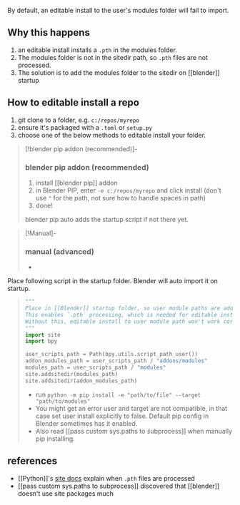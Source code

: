 By default, an editable install to the user's modules folder will fail to import.

## Why this happens
1. an editable install installs a `.pth` in the modules folder.
2. The modules folder is not in the sitedir path, so `.pth` files are not processed.
3. The solution is to add the modules folder to the sitedir on [[blender]] startup
   
## How to editable install a repo 
1. git clone to a folder, e.g. `c:/repos/myrepo`  
2. ensure it's packaged with a `.toml` or `setup.py`
3. choose one of the below methods to editable install your folder.

> [!blender pip addon (recommended)]-
> ### blender pip addon (recommended)
> 1. install [[blender pip]] addon
> 2. in Blender PIP, enter `-e c:/repos/myrepo` and click install 
>    (don't use `"` for the path, not sure how to handle spaces in path)
> 3. done!
> 
> blender pip auto adds the startup script if not there yet.

> [!Manual]-
> ### manual (advanced)
> - 
   Place following script in the startup folder. Blender will auto import it on startup.
> ```python
> """
> Place in [[Blender]] startup folder, so user module paths are added to sitedir when Blender starts.
> This enables `.pth` processing, which is needed for editable installs.
> Without this, editable install to user module path won't work correctly.
> """
> import site
> import bpy
> 
> user_scripts_path = Path(bpy.utils.script_path_user())
> addon_modules_path = user_scripts_path / "addons/modules"
> modules_path = user_scripts_path / "modules"
> site.addsitedir(modules_path)
> site.addsitedir(addon_modules_path)
> ```
> - run `python -m pip install -e "path/to/file" --target "path/to/modules"`
> - You might get an error user and target are not compatible, in that case set user install explicitly to false. Default pip config in Blender sometimes has it enabled.
> - Also read [[pass custom sys.paths to subprocess]] when manually pip installing.

## references
- [[Python]]'s [site docs](https://docs.python.org/3/library/site.html) explain when `.pth` files are processed
- [[pass custom sys.paths to subprocess]] discovered that [[blender]] doesn't use site packages much